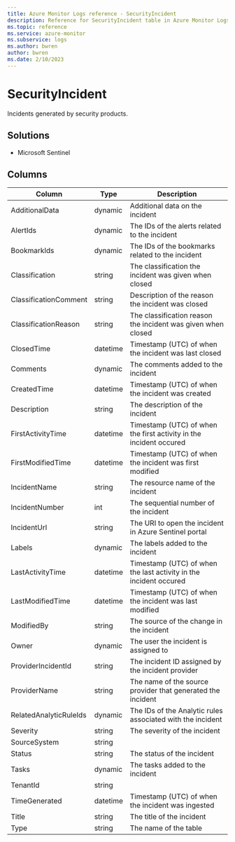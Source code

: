 ```yaml
---
title: Azure Monitor Logs reference - SecurityIncident
description: Reference for SecurityIncident table in Azure Monitor Logs.
ms.topic: reference
ms.service: azure-monitor
ms.subservice: logs
ms.author: bwren
author: bwren
ms.date: 2/10/2023
---
```


# SecurityIncident

 Incidents generated by security products.

## Solutions

- Microsoft Sentinel




## Columns

| Column | Type | Description |
| --- | --- | --- |
| AdditionalData | dynamic | Additional data on the incident |
| AlertIds | dynamic | The IDs of the alerts related to the incident |
| BookmarkIds | dynamic | The IDs of the bookmarks related to the incident |
| Classification | string | The classification the incident was given when closed |
| ClassificationComment | string | Description of the reason the incident was closed |
| ClassificationReason | string | The classification reason the incident was given when closed |
| ClosedTime | datetime | Timestamp (UTC) of when the incident was last closed |
| Comments | dynamic | The comments added to the incident |
| CreatedTime | datetime | Timestamp (UTC) of when the incident was created |
| Description | string | The description of the incident |
| FirstActivityTime | datetime | Timestamp (UTC) of when the first activity in the incident occured |
| FirstModifiedTime | datetime | Timestamp (UTC) of when the incident was first modified |
| IncidentName | string | The resource name of the incident |
| IncidentNumber | int | The sequential number of the incident |
| IncidentUrl | string | The URI to open the incident in Azure Sentinel portal |
| Labels | dynamic | The labels added to the incident |
| LastActivityTime | datetime | Timestamp (UTC) of when the last activity in the incident occured |
| LastModifiedTime | datetime | Timestamp (UTC) of when the incident was last modified |
| ModifiedBy | string | The source of the change in the incident |
| Owner | dynamic | The user the incident is assigned to |
| ProviderIncidentId | string | The incident ID assigned by the incident provider |
| ProviderName | string | The name of the source provider that generated the incident |
| RelatedAnalyticRuleIds | dynamic | The IDs of the Analytic rules associated with the incident |
| Severity | string | The severity of the incident |
| SourceSystem | string |  |
| Status | string | The status of the incident |
| Tasks | dynamic | The tasks added to the incident |
| TenantId | string |  |
| TimeGenerated | datetime | Timestamp (UTC) of when the incident was ingested |
| Title | string | The title of the incident |
| Type | string | The name of the table |
